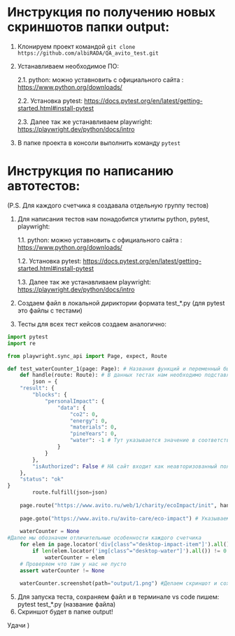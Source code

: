 # Инструкция по получению новых скриншотов папки output:
1. Клонируем проект командой ``git clone https://github.com/albiRADA/QA_avito_test.git``
2. Устанавливаем необходимое ПО:

   2.1. python: можно уставновить с официального сайта : <https://www.python.org/downloads/>

   2.2. Установка pytest: <https://docs.pytest.org/en/latest/getting-started.html#install-pytest>

   2.3. Далее так же устанавливаем playwright: <https://playwright.dev/python/docs/intro>

3. В папке проекта в консоли выполнить команду ``pytest``

   
# Инструкция по написанию автотестов: 
(P.S. Для каждого счетчика я создавала отдельную группу тестов)

1. Для написания тестов нам понадобится утилиты python, pytest, playwright:

   
   1.1. python: можно уставновить с официального сайта : <https://www.python.org/downloads/>

   1.2. Установка pytest: <https://docs.pytest.org/en/latest/getting-started.html#install-pytest>

   1.3. Далее так же устанавливаем playwright: <https://playwright.dev/python/docs/intro>

   
3. Создаем файл в локальной дириктории формата test_*.py (для pytest это файлы с тестами) 
4. Тесты для всех тест кейсов создаем аналогично:

```python
import pytest 
import re 

from playwright.sync_api import Page, expect, Route

def test_waterCounter_1(page: Page): # Названия функций и переменный были в соответстии с счетчиком
    def handle(route: Route): # В данных тестах нам необходимо подставлять значения счетчиков 
        json = {
	"result": {
		"blocks": {
			"personalImpact": {
				"data": {
					"co2": 0,
					"energy": 0,
					"materials": 0,
					"pineYears": 0,
					"water": -1 # Тут указывается значение в соответствие с тестовым значением из тест-кейса
				}
			}
		},
		"isAuthorized": False # НА сайт входит как неавторизованный пользователь
	},
	"status": "ok"
}
        route.fulfill(json=json)
        
    page.route("https://www.avito.ru/web/1/charity/ecoImpact/init", handle) # Указываем ресурс, где будут подставляться данные
        
    page.goto("https://www.avito.ru/avito-care/eco-impact") # Указываем путь до Экосчетчика
    
    waterCounter = None
#Далее мы обозначем отличительные особенности каждого счетчика
    for elem in page.locator('div[class^="desktop-impact-item"]').all(): # Мы находим через DevTools, где то что нам необходимо(это изображение определенного счетчика)
        if len(elem.locator('img[class^="desktop-water"]').all()) != 0: #Например, счетчик воды отличителен капельками воды, их мы и указываем
            waterCounter = elem
    # Проверяем что там у нас не пусто
    assert waterCounter != None
    
    waterCounter.screenshot(path="output/1.png") #Делаем скриншот и сохраняем например в папку output (в нужное нам место)

```

5. Для запуска теста, сохраняем файл и в терминале vs code пишем: pytest test_*.py (название файла)
6. Cкриншот будет в папке output!

Удачи )
